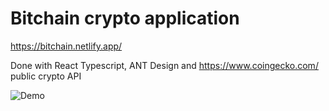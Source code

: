 # Bitchain crypto application

https://bitchain.netlify.app/

Done with React Typescript, ANT Design and https://www.coingecko.com/ public crypto API


![Demo](https://firebasestorage.googleapis.com/v0/b/react-chat-73602.appspot.com/o/screencapture-localhost-3000-2021-01-21-17_51_20.png?alt=media&token=9b6b2406-f2ec-4a00-bea6-83c59eddee30)
